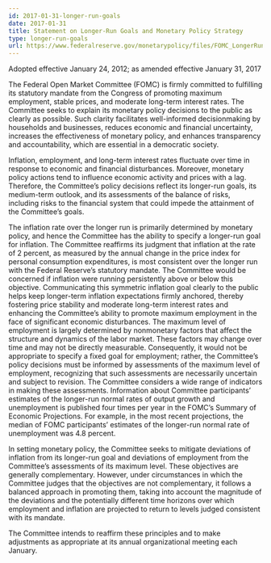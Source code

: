 ```yaml
---
id: 2017-01-31-longer-run-goals
date: 2017-01-31
title: Statement on Longer-Run Goals and Monetary Policy Strategy
type: longer-run-goals
url: https://www.federalreserve.gov/monetarypolicy/files/FOMC_LongerRunGoals_201701.pdf
---
```


Adopted effective January 24, 2012; as amended effective January 31, 2017

The Federal Open Market Committee (FOMC) is firmly committed to fulfilling its statutory mandate from the Congress of promoting maximum employment, stable prices, and moderate long-term interest rates. The Committee seeks to explain its monetary policy decisions to the public as clearly as possible. Such clarity facilitates well-informed decisionmaking by households and businesses, reduces economic and financial uncertainty, increases the effectiveness of monetary policy, and enhances transparency and accountability, which are essential in a democratic society.

Inflation, employment, and long-term interest rates fluctuate over time in response to economic and financial disturbances. Moreover, monetary policy actions tend to influence economic activity and prices with a lag. Therefore, the Committee’s policy decisions reflect its longer-run goals, its medium-term outlook, and its assessments of the balance of risks, including risks to the financial system that could impede the attainment of the Committee’s goals.

The inflation rate over the longer run is primarily determined by monetary policy, and hence the Committee has the ability to specify a longer-run goal for inflation. The Committee reaffirms its judgment that inflation at the rate of 2 percent, as measured by the annual change in the price index for personal consumption expenditures, is most consistent over the longer run with the Federal Reserve’s statutory mandate. The Committee would be concerned if inflation were running persistently above or below this objective. Communicating this symmetric inflation goal clearly to the public helps keep longer-term inflation expectations firmly anchored, thereby fostering price stability and moderate long-term interest rates and enhancing the Committee’s ability to promote maximum employment in the face of significant economic disturbances. The maximum level of employment is largely determined by nonmonetary factors that affect the structure and dynamics of the labor market. These factors may change over time and may not be directly measurable. Consequently, it would not be appropriate to specify a fixed goal for employment; rather, the Committee’s policy decisions must be informed by assessments of the maximum level of employment, recognizing that such assessments are necessarily uncertain and subject to revision. The Committee considers a wide range of indicators in making these assessments. Information about Committee participants’ estimates of the longer-run normal rates of output growth and unemployment is published four times per year in the FOMC’s Summary of Economic Projections. For example, in the most recent projections, the median of FOMC participants’ estimates of the longer-run normal rate of unemployment was 4.8 percent.

In setting monetary policy, the Committee seeks to mitigate deviations of inflation from its longer-run goal and deviations of employment from the Committee’s assessments of its maximum level. These objectives are generally complementary. However, under circumstances in which the Committee judges that the objectives are not complementary, it follows a balanced approach in promoting them, taking into account the magnitude of the deviations and the potentially different time horizons over which employment and inflation are projected to return to levels judged consistent with its mandate.

The Committee intends to reaffirm these principles and to make adjustments as appropriate at its annual organizational meeting each January.
